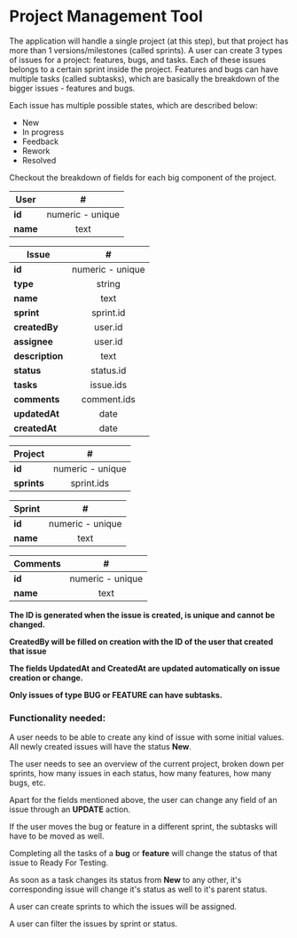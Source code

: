 # Project Management Tool

The application will handle a single project (at this step), but that project has more than 1 versions/milestones (called sprints).
A user can create 3 types of issues for a project: features, bugs, and tasks. Each of these issues belongs to a certain sprint inside the project. Features and bugs can have multiple tasks (called subtasks), which are basically the breakdown of the bigger issues - features and bugs.

Each issue has multiple possible states, which are described below:
* New
* In progress
* Feedback
* Rework
* Resolved


Checkout the breakdown of fields for each big component of the project.

| User | #
| ------ | :----:|
| **id** | numeric - unique |
| **name** | text|

| Issue | #
| ------ | :----: |
| **id** | numeric - unique |
| **type** | string |
| **name** | text|
| **sprint** | sprint.id |
| **createdBy** | user.id |
| **assignee** | user.id |
| **description** | text |
| **status** | status.id |
| **tasks** | issue.ids |
| **comments** | comment.ids |
| **updatedAt** | date |
| **createdAt** | date |

| Project | #
| ------ | :----:|
| **id** | numeric - unique |
| **sprints** | sprint.ids |

| Sprint | #
| ------ | :----:|
| **id** | numeric - unique |
| **name** | text |

| Comments | #
| ------ | :----:|
| **id** | numeric - unique |
| **name** | text |


**The ID is generated when the issue is created, is unique and cannot be changed.**

**CreatedBy will be filled on creation with the ID of the user that created that issue**

**The fields UpdatedAt and CreatedAt are updated automatically on issue creation or change.**

**Only issues of type BUG or FEATURE can have subtasks.**


### Functionality needed:

A user needs to be able to create any kind of issue with some initial values. All newly created issues will have the status __New__.

The user needs to see an overview of the current project, broken down per sprints, how many issues in each status, how many features, how many bugs, etc.

Apart for the fields mentioned above, the user can change any field of an issue through an __UPDATE__ action.

If the user moves the bug or feature in a different sprint, the subtasks will have to be moved as well.

Completing all the tasks of a __bug__ or __feature__ will change the status of that issue to Ready For Testing.

As soon as a task changes its status from __New__ to any other, it's corresponding issue will change it's status as well to it's parent status.

A user can create sprints to which the issues will be assigned.

A user can filter the issues by sprint or status.

